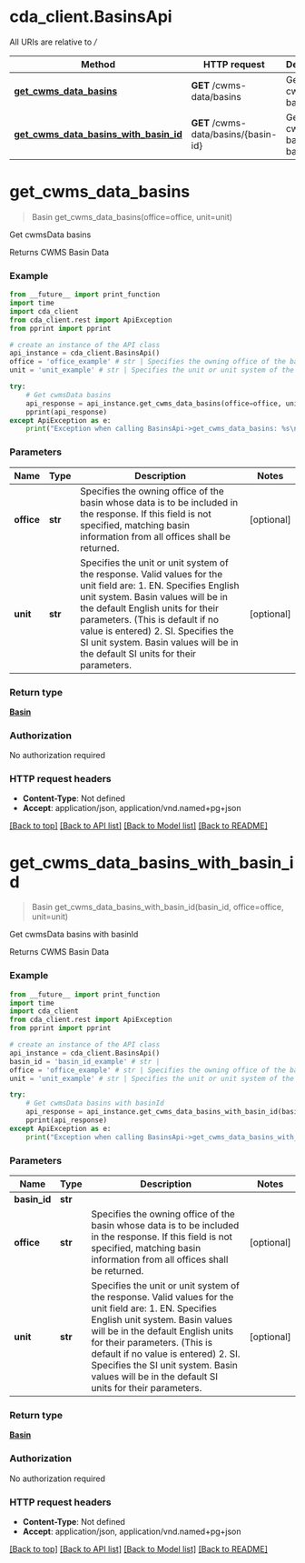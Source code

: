 # cda_client.BasinsApi

All URIs are relative to */*

Method | HTTP request | Description
------------- | ------------- | -------------
[**get_cwms_data_basins**](BasinsApi.md#get_cwms_data_basins) | **GET** /cwms-data/basins | Get cwmsData basins
[**get_cwms_data_basins_with_basin_id**](BasinsApi.md#get_cwms_data_basins_with_basin_id) | **GET** /cwms-data/basins/{basin-id} | Get cwmsData basins with basinId

# **get_cwms_data_basins**
> Basin get_cwms_data_basins(office=office, unit=unit)

Get cwmsData basins

Returns CWMS Basin Data

### Example
```python
from __future__ import print_function
import time
import cda_client
from cda_client.rest import ApiException
from pprint import pprint

# create an instance of the API class
api_instance = cda_client.BasinsApi()
office = 'office_example' # str | Specifies the owning office of the basin whose data is to be included in the response. If this field is not specified, matching basin information from all offices shall be returned. (optional)
unit = 'unit_example' # str | Specifies the unit or unit system of the response. Valid values for the unit field are:   1. EN.   Specifies English unit system. Basin values will be in the default English units for their parameters. (This is default if no value is entered)  2. SI.   Specifies the SI unit system. Basin values will be in the default SI units for their parameters. (optional)

try:
    # Get cwmsData basins
    api_response = api_instance.get_cwms_data_basins(office=office, unit=unit)
    pprint(api_response)
except ApiException as e:
    print("Exception when calling BasinsApi->get_cwms_data_basins: %s\n" % e)
```

### Parameters

Name | Type | Description  | Notes
------------- | ------------- | ------------- | -------------
 **office** | **str**| Specifies the owning office of the basin whose data is to be included in the response. If this field is not specified, matching basin information from all offices shall be returned. | [optional] 
 **unit** | **str**| Specifies the unit or unit system of the response. Valid values for the unit field are:   1. EN.   Specifies English unit system. Basin values will be in the default English units for their parameters. (This is default if no value is entered)  2. SI.   Specifies the SI unit system. Basin values will be in the default SI units for their parameters. | [optional] 

### Return type

[**Basin**](Basin.md)

### Authorization

No authorization required

### HTTP request headers

 - **Content-Type**: Not defined
 - **Accept**: application/json, application/vnd.named+pg+json

[[Back to top]](#) [[Back to API list]](../README.md#documentation-for-api-endpoints) [[Back to Model list]](../README.md#documentation-for-models) [[Back to README]](../README.md)

# **get_cwms_data_basins_with_basin_id**
> Basin get_cwms_data_basins_with_basin_id(basin_id, office=office, unit=unit)

Get cwmsData basins with basinId

Returns CWMS Basin Data

### Example
```python
from __future__ import print_function
import time
import cda_client
from cda_client.rest import ApiException
from pprint import pprint

# create an instance of the API class
api_instance = cda_client.BasinsApi()
basin_id = 'basin_id_example' # str | 
office = 'office_example' # str | Specifies the owning office of the basin whose data is to be included in the response. If this field is not specified, matching basin information from all offices shall be returned. (optional)
unit = 'unit_example' # str | Specifies the unit or unit system of the response. Valid values for the unit field are:   1. EN.   Specifies English unit system. Basin values will be in the default English units for their parameters. (This is default if no value is entered)  2. SI.   Specifies the SI unit system. Basin values will be in the default SI units for their parameters. (optional)

try:
    # Get cwmsData basins with basinId
    api_response = api_instance.get_cwms_data_basins_with_basin_id(basin_id, office=office, unit=unit)
    pprint(api_response)
except ApiException as e:
    print("Exception when calling BasinsApi->get_cwms_data_basins_with_basin_id: %s\n" % e)
```

### Parameters

Name | Type | Description  | Notes
------------- | ------------- | ------------- | -------------
 **basin_id** | **str**|  | 
 **office** | **str**| Specifies the owning office of the basin whose data is to be included in the response. If this field is not specified, matching basin information from all offices shall be returned. | [optional] 
 **unit** | **str**| Specifies the unit or unit system of the response. Valid values for the unit field are:   1. EN.   Specifies English unit system. Basin values will be in the default English units for their parameters. (This is default if no value is entered)  2. SI.   Specifies the SI unit system. Basin values will be in the default SI units for their parameters. | [optional] 

### Return type

[**Basin**](Basin.md)

### Authorization

No authorization required

### HTTP request headers

 - **Content-Type**: Not defined
 - **Accept**: application/json, application/vnd.named+pg+json

[[Back to top]](#) [[Back to API list]](../README.md#documentation-for-api-endpoints) [[Back to Model list]](../README.md#documentation-for-models) [[Back to README]](../README.md)

